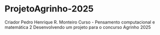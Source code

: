 # ProjetoAgrinho-2025
Criador Pedro Henrique R. Monteiro
Curso - Pensamento computacional e matemática 2
Desenvolvendo um projeto para o concurso Agrinho 2025 
